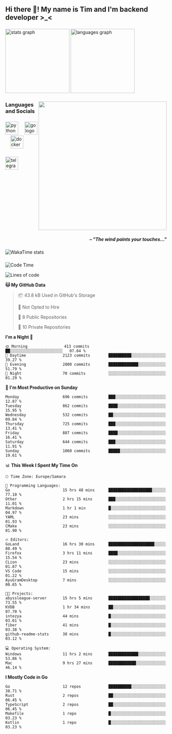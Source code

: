 <h2 align="left">Hi there 👋! My name is Tim and I'm backend developer >_<</h2>

###

<div align="left">
  <img src="https://github-readme-stats-qilm.vercel.app/api?username=intezya&hide_title=false&hide_rank=false&show_icons=true&include_all_commits=true&count_private=true&disable_animations=false&theme=holi&locale=en&hide_border=true&order=1&show=prs_merged&hide=issues" height="200" alt="stats graph"  />
  <img src="https://github-readme-stats-qilm.vercel.app/api/top-langs?username=intezya&locale=en&hide_title=false&layout=donut&langs_count=5&theme=holi&hide_border=true&order=2&exclude_repo=github-readme-stats&hide=mako" height="200" alt="languages graph"  />
</div>

###

<img align="right" height="400" src="https://i.pinimg.com/736x/99/d9/d9/99d9d9ecd844a351ae877f4df30d82ab.jpg"  />

###

<h3 align="left">Languages and Socials</h3>

###

<div align="left">
  <img src="https://cdn.jsdelivr.net/gh/devicons/devicon/icons/python/python-original.svg" height="40" alt="python logo"  />
  <img width="12" />
  <img src="https://cdn.simpleicons.org/go/00ADD8" height="40" alt="go logo"  />
  <img width="12" />
  <img src="https://cdn.jsdelivr.net/gh/devicons/devicon/icons/docker/docker-original.svg" height="40" alt="docker logo"  />
</div>

###

<div align="left">
  <a href="https://t.me/lezviesput">
    <img src="https://img.shields.io/static/v1?message=Telegram&logo=telegram&label=&color=2CA5E0&logoColor=white&labelColor=&style=for-the-badge" height="40" alt="telegram logo"  />
  </a>
</div>

###

<br clear="both">

<h5 align="right">– "The wind paints your touches..."</h5>

###

<picture>
	<source
		srcset="https://github-readme-stats-qilm.vercel.app/api/wakatime?username=intezya&theme=holi&layout=compact&hide_border=true"
		media="(prefers-color-scheme: dark)%2C (prefers-color-scheme: no-preference)"
	/>
	<img alt="WakaTime stats" src="https://github-readme-stats-qilm.vercel.app/api/wakatime?username=intezya&theme=holi&layout=compact&hide_border=true&"/>
</picture>

###

<!--START_SECTION:waka-->
![Code Time](http://img.shields.io/badge/Code%20Time-181%20hrs%2040%20mins-blue)

![Lines of code](https://img.shields.io/badge/From%20Hello%20World%20I%27ve%20Written-664.7%20thousand%20lines%20of%20code-blue)

**🐱 My GitHub Data** 

> 📦 43.8 kB Used in GitHub's Storage 
 > 
> 🚫 Not Opted to Hire
 > 
> 📜 8 Public Repositories 
 > 
> 🔑 10 Private Repositories 
 > 
**I'm a Night 🦉** 

```text
🌞 Morning                413 commits         ██░░░░░░░░░░░░░░░░░░░░░░░   07.64 % 
🌆 Daytime                2123 commits        ██████████░░░░░░░░░░░░░░░   39.27 % 
🌃 Evening                2800 commits        █████████████░░░░░░░░░░░░   51.79 % 
🌙 Night                  70 commits          ░░░░░░░░░░░░░░░░░░░░░░░░░   01.29 % 
```
📅 **I'm Most Productive on Sunday** 

```text
Monday                   696 commits         ███░░░░░░░░░░░░░░░░░░░░░░   12.87 % 
Tuesday                  862 commits         ████░░░░░░░░░░░░░░░░░░░░░   15.95 % 
Wednesday                532 commits         ██░░░░░░░░░░░░░░░░░░░░░░░   09.84 % 
Thursday                 725 commits         ███░░░░░░░░░░░░░░░░░░░░░░   13.41 % 
Friday                   887 commits         ████░░░░░░░░░░░░░░░░░░░░░   16.41 % 
Saturday                 644 commits         ███░░░░░░░░░░░░░░░░░░░░░░   11.91 % 
Sunday                   1060 commits        █████░░░░░░░░░░░░░░░░░░░░   19.61 % 
```


📊 **This Week I Spent My Time On** 

```text
🕑︎ Time Zone: Europe/Samara

💬 Programming Languages: 
Go                       15 hrs 48 mins      ███████████████████░░░░░░   77.10 % 
Other                    2 hrs 15 mins       ███░░░░░░░░░░░░░░░░░░░░░░   11.01 % 
Markdown                 1 hr 1 min          █░░░░░░░░░░░░░░░░░░░░░░░░   04.97 % 
YAML                     23 mins             ░░░░░░░░░░░░░░░░░░░░░░░░░   01.93 % 
CMake                    23 mins             ░░░░░░░░░░░░░░░░░░░░░░░░░   01.90 % 

🔥 Editors: 
GoLand                   16 hrs 30 mins      ████████████████████░░░░░   80.49 % 
Firefox                  3 hrs 11 mins       ████░░░░░░░░░░░░░░░░░░░░░   15.54 % 
CLion                    23 mins             ░░░░░░░░░░░░░░░░░░░░░░░░░   01.87 % 
VS Code                  15 mins             ░░░░░░░░░░░░░░░░░░░░░░░░░   01.22 % 
AyuGramDesktop           7 mins              ░░░░░░░░░░░░░░░░░░░░░░░░░   00.65 % 

🐱‍💻 Projects: 
abyssleague-server       15 hrs 5 mins       ██████████████████░░░░░░░   73.55 % 
KVDB                     1 hr 34 mins        ██░░░░░░░░░░░░░░░░░░░░░░░   07.70 % 
intezya                  44 mins             █░░░░░░░░░░░░░░░░░░░░░░░░   03.61 % 
fiber                    41 mins             █░░░░░░░░░░░░░░░░░░░░░░░░   03.38 % 
github-readme-stats      38 mins             █░░░░░░░░░░░░░░░░░░░░░░░░   03.12 % 

💻 Operating System: 
Windows                  11 hrs 2 mins       █████████████░░░░░░░░░░░░   53.86 % 
Mac                      9 hrs 27 mins       ████████████░░░░░░░░░░░░░   46.14 % 
```

**I Mostly Code in Go** 

```text
Go                       12 repos            ██████████░░░░░░░░░░░░░░░   38.71 % 
Rust                     2 repos             ██░░░░░░░░░░░░░░░░░░░░░░░   06.45 % 
TypeScript               2 repos             ██░░░░░░░░░░░░░░░░░░░░░░░   06.45 % 
Makefile                 1 repo              █░░░░░░░░░░░░░░░░░░░░░░░░   03.23 % 
Kotlin                   1 repo              █░░░░░░░░░░░░░░░░░░░░░░░░   03.23 % 
```




<!--END_SECTION:waka-->
